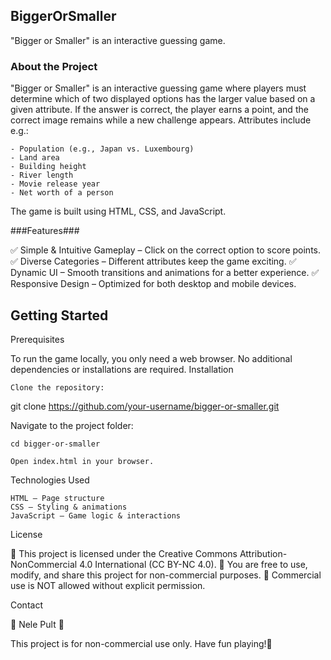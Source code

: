 ## BiggerOrSmaller ##
"Bigger or Smaller" is an interactive guessing game.

### About the Project ###

"Bigger or Smaller" is an interactive guessing game where players must determine which of two displayed options has the larger value based on a given attribute. 
If the answer is correct, the player earns a point, and the correct image remains while a new challenge appears. Attributes include e.g.: 

    - Population (e.g., Japan vs. Luxembourg)
    - Land area
    - Building height
    - River length
    - Movie release year
    - Net worth of a person

The game is built using HTML, CSS, and JavaScript.

###Features###

✅ Simple & Intuitive Gameplay – Click on the correct option to score points.
✅ Diverse Categories – Different attributes keep the game exciting.
✅ Dynamic UI – Smooth transitions and animations for a better experience.
✅ Responsive Design – Optimized for both desktop and mobile devices.


## Getting Started ##

Prerequisites

To run the game locally, you only need a web browser. No additional dependencies or installations are required.
Installation

    Clone the repository:

 git clone https://github.com/your-username/bigger-or-smaller.git

Navigate to the project folder:

    cd bigger-or-smaller

    Open index.html in your browser.

Technologies Used

    HTML – Page structure
    CSS – Styling & animations
    JavaScript – Game logic & interactions

License

🔹 This project is licensed under the Creative Commons Attribution-NonCommercial 4.0 International (CC BY-NC 4.0).
🔹 You are free to use, modify, and share this project for non-commercial purposes.
🔹 Commercial use is NOT allowed without explicit permission.

Contact

👤 Nele Pult
🔗 

This project is for non-commercial use only. Have fun playing!🚀
